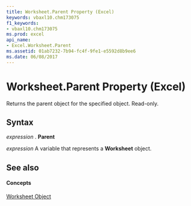 ```yaml
---
title: Worksheet.Parent Property (Excel)
keywords: vbaxl10.chm173075
f1_keywords:
- vbaxl10.chm173075
ms.prod: excel
api_name:
- Excel.Worksheet.Parent
ms.assetid: 01ab7232-7b94-fc4f-9fe1-e5592d8b9ee6
ms.date: 06/08/2017
---
```



# Worksheet.Parent Property (Excel)

Returns the parent object for the specified object. Read-only.


## Syntax

 _expression_ . **Parent**

 _expression_ A variable that represents a **Worksheet** object.


## See also


#### Concepts


[Worksheet Object](worksheet-object-excel.md)

